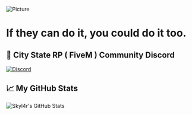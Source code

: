 [discord]: https://discord.gg/BkJYdaJ9n7

![Picture](https://i.pinimg.com/originals/9f/5f/bf/9f5fbf9e4aa1232c88f2cc4c88a6937b.gif)

# If they can do it, you could do it too.

## &#x1f4c2; City State RP ( FiveM ) Community Discord
[![Discord](https://img.shields.io/discord/799230234628849674?label=Skylar%20RP&style=for-the-badge)][discord]

## &#x1f4c8; My GitHub Stats

![Skyl4r's GitHub Stats](https://github-readme-stats.vercel.app/api?username=Skyl4r&hide=contribs,prs&show_icons=true&theme=dark)
